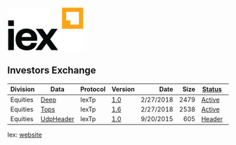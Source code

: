 [![Iex](https://github.com/Open-Markets-Initiative/Directory/blob/main/Organizations/Iex/Images/Logo.png)](https://iextrading.com)


## Investors Exchange

| Division | Data | Protocol | Version | Date | Size | [Status][Omi.Glossary.Status] | [Testing][Omi.Glossary.Testing] | Specification |
| --- | --- | --- | --- | ---: | ---: | --- | --- | --- |
| Equities | [Deep][Iex.Equities.Deep.IexTp.v1.0.Dissector] | IexTp | [1.0][Iex.Equities.Deep.IexTp.v1.0.Dissector] | 2/27/2018 | 2479 | [Active][Omi.Glossary.Status.Active] | [Verified][Omi.Glossary.Testing.Verified] | [url][Iex.Equities.Deep.IexTp.v1.0.Url] - [pdf][Iex.Equities.Deep.IexTp.v1.0.Pdf] |
| Equities | [Tops][Iex.Equities.Tops.IexTp.v1.6.Dissector] | IexTp | [1.6][Iex.Equities.Tops.IexTp.v1.6.Dissector] | 2/27/2018 | 2538 | [Active][Omi.Glossary.Status.Active] | [Verified][Omi.Glossary.Testing.Verified] | [url][Iex.Equities.Tops.IexTp.v1.6.Url] - [pdf][Iex.Equities.Tops.IexTp.v1.6.Pdf] |
| Equities | [UdpHeader][Iex.Equities.UdpHeader.IexTp.v1.0.Dissector] | IexTp | [1.0][Iex.Equities.UdpHeader.IexTp.v1.0.Dissector] | 9/20/2015 | 605 | [Header][Omi.Glossary.Status.Header] | [Verified][Omi.Glossary.Testing.Verified] | [url][Iex.Equities.UdpHeader.IexTp.v1.0.Url] - [pdf][Iex.Equities.UdpHeader.IexTp.v1.0.Pdf] |


Iex: [website](https://iextrading.com "Go to Investors Exchange")


[Omi.Glossary.Status]: https://github.com/Open-Markets-Initiative/Directory/blob/main/Glossary/Status.md "Protocol Deployment Status"
[Omi.Glossary.Status.Active]: https://github.com/Open-Markets-Initiative/Directory/blob/main/Glossary/Status.md "Deployment Status: Protocol is in active production"
[Omi.Glossary.Status.Deprecated]: https://github.com/Open-Markets-Initiative/Directory/blob/main/Glossary/Status.md "Deployment Status: Protocol is no longer in active use"
[Omi.Glossary.Status.Future]: https://github.com/Open-Markets-Initiative/Directory/blob/main/Glossary/Status.md "Deployment Status: Protocol is not yet deployed to an active production environment"
[Omi.Glossary.Status.Unknown]: https://github.com/Open-Markets-Initiative/Directory/blob/main/Glossary/Status.md "Deployment Status: Protocol deployment status is unknown"
[Omi.Glossary.Status.Header]: https://github.com/Open-Markets-Initiative/Directory/blob/main/Glossary/Status.md "Deployment Status: Header only protocol provided for debugging"
[Omi.Glossary.Testing]: https://github.com/Open-Markets-Initiative/Directory/blob/main/Glossary/Testing.md "Protocol Testing Status"
[Omi.Glossary.Testing.Verified]: https://github.com/Open-Markets-Initiative/Directory/blob/main/Glossary/Testing.md "Testing Status: Protocol has been tested on live data"
[Omi.Glossary.Testing.Incomplete]: https://github.com/Open-Markets-Initiative/Directory/blob/main/Glossary/Testing.md "Testing Status: Protocol has been tested on live data but contains known issues"
[Omi.Glossary.Testing.Beta]: https://github.com/Open-Markets-Initiative/Directory/blob/main/Glossary/Testing.md "Testing Status: Protocol has not been tested and structure is speculative"
[Omi.Glossary.Testing.Untested]: https://github.com/Open-Markets-Initiative/Directory/blob/main/Glossary/Testing.md "Testing Status: Protocol has not been tested on live data"

[Iex.Equities.Deep.IexTp.v1.0.Dissector]: https://github.com/Open-Markets-Initiative/wireshark-lua/blob/main/Iex/Iex.Equities.Deep.IexTp.v1.0.Script.Dissector.lua "Iex Equities Deep IexTp v1.0 Wireshark Dissector"
[Iex.Equities.Deep.IexTp.v1.0.Url]: https://iextrading.com/trading/market-data/ "Investors Exchange 1.0 Url"
[Iex.Equities.Deep.IexTp.v1.0.Pdf]: https://github.com/Open-Markets-Initiative/Directory/blob/main/Specifications/Iex/Iex.Equities.Deep.IexTp.v1.0.pdf "Investors Exchange 1.0 Pdf"
[Iex.Equities.Tops.IexTp.v1.6.Dissector]: https://github.com/Open-Markets-Initiative/wireshark-lua/blob/main/Iex/Iex.Equities.Tops.IexTp.v1.6.Script.Dissector.lua "Iex Equities Tops IexTp v1.6 Wireshark Dissector"
[Iex.Equities.Tops.IexTp.v1.6.Url]: https://iextrading.com/trading/market-data/ "Investors Exchange 1.6 Url"
[Iex.Equities.Tops.IexTp.v1.6.Pdf]: https://github.com/Open-Markets-Initiative/Directory/blob/main/Specifications/Iex/Iex.Equities.Tops.IexTp.v1.6.pdf "Investors Exchange 1.6 Pdf"
[Iex.Equities.UdpHeader.IexTp.v1.0.Dissector]: https://github.com/Open-Markets-Initiative/wireshark-lua/blob/main/Iex/Iex.Equities.UdpHeader.IexTp.v1.0.Script.Dissector.lua "Iex Equities UdpHeader IexTp v1.0 Wireshark Dissector"
[Iex.Equities.UdpHeader.IexTp.v1.0.Url]: https://iextrading.com/trading/market-data/ "Investors Exchange 1.0 Url"
[Iex.Equities.UdpHeader.IexTp.v1.0.Pdf]: https://github.com/Open-Markets-Initiative/Directory/blob/main/Specifications/Iex/Iex.Equities.IexTp.v1.0.pdf "Investors Exchange 1.0 Pdf"
